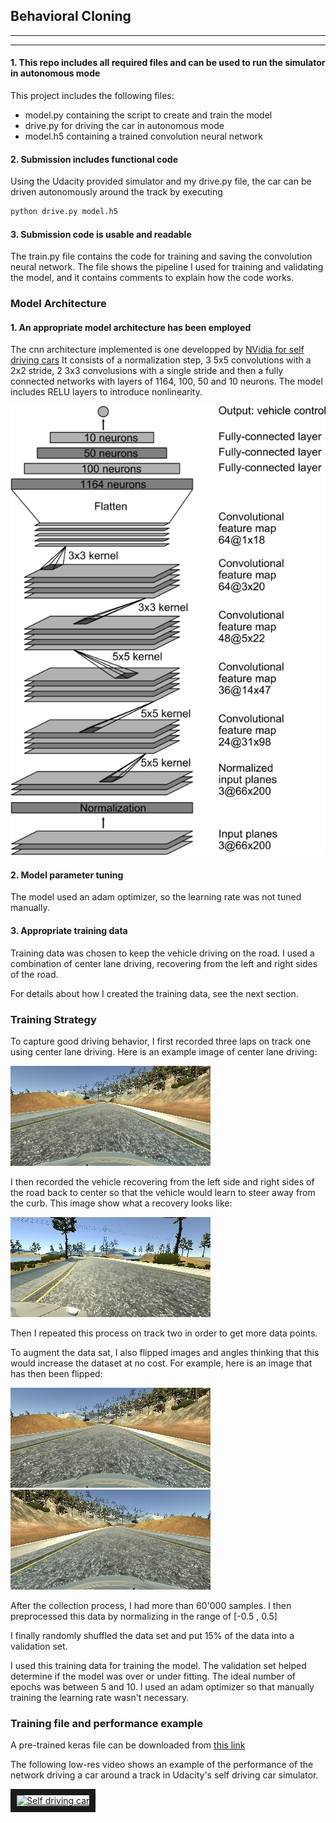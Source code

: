 ## Behavioral Cloning

---
[//]: # (Image References)

[image1]: pics/nvidia_model.png "Model Visualization"
[image2]: pics/3.jpg "Recovery Image"
[image3]: pics/1.jpg "Normal Image"
[image4]: pics/2.jpg "Flipped Image"

---

#### 1. This repo includes all required files and can be used to run the simulator in autonomous mode

This project includes the following files:
* model.py containing the script to create and train the model
* drive.py for driving the car in autonomous mode
* model.h5 containing a trained convolution neural network 

#### 2. Submission includes functional code
Using the Udacity provided simulator and my drive.py file, the car can be driven autonomously around the track by executing 
```sh
python drive.py model.h5
```

#### 3. Submission code is usable and readable

The train.py file contains the code for training and saving the convolution neural network. The file shows the pipeline I used for training and validating the model, and it contains comments to explain how the code works.

### Model Architecture

#### 1. An appropriate model architecture has been employed

The cnn architecture implemented is one developped by [NVidia for self driving cars](https://devblogs.nvidia.com/parallelforall/deep-learning-self-driving-cars/)
It consists of a normalization step, 3 5x5 convolutions with a 2x2 stride, 2 3x3 convolusions with a single stride and then a fully connected networks with layers of 1164, 100, 50 and 10 neurons.
The model includes RELU layers to introduce nonlinearity. 

![alt text][image1]

#### 2. Model parameter tuning

The model used an adam optimizer, so the learning rate was not tuned manually.

#### 3. Appropriate training data

Training data was chosen to keep the vehicle driving on the road. I used a combination of center lane driving, recovering from the left and right sides of the road. 

For details about how I created the training data, see the next section. 

### Training Strategy

To capture good driving behavior, I first recorded three laps on track one using center lane driving. Here is an example image of center lane driving:

![alt text][image3]

I then recorded the vehicle recovering from the left side and right sides of the road back to center so that the vehicle would learn to steer away from the curb. This image show what a recovery looks like:

![alt text][image2]

Then I repeated this process on track two in order to get more data points.

To augment the data sat, I also flipped images and angles thinking that this would increase the dataset at no cost. For example, here is an image that has then been flipped:

![alt text][image3]
![alt text][image4]


After the collection process, I had more than 60'000 samples. I then preprocessed this data by normalizing in the range of [-0.5 , 0.5]


I finally randomly shuffled the data set and put 15% of the data into a validation set. 

I used this training data for training the model. The validation set helped determine if the model was over or under fitting. The ideal number of epochs was between 5 and 10. I used an adam optimizer so that manually training the learning rate wasn't necessary.

### Training file and performance example

A pre-trained keras file can be downloaded from [this link](https://www.dropbox.com/s/kxodvoysk30qx1k/model.h5.tar.gz?dl=1)

The following low-res video shows an example of the performance of the network driving a car around a track in Udacity's self driving car simulator.

<a href="http://www.youtube.com/watch?feature=player_embedded&v=9VUBIP2Q7iA
" target="_blank"><img src="http://img.youtube.com/vi/9VUBIP2Q7iA/0.jpg" 
alt="Self driving car" width="560" height="315" border="10" /></a> 
